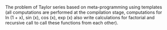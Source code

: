 The problem of Taylor series based on meta-programming using templates (all computations are performed at the compilation stage, computations for ln (1 + x), sin (x), cos (x), exp (x) also write calculations for factorial and recursive call to call these functions from each other).
